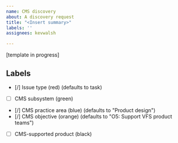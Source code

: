 ```yaml
---
name: CMS discovery
about: A discovery request
title: "<Insert summary>"
labels: ''
assignees: kevwalsh

---
```


[template in progress]


## Labels
- [/] Issue type (red) (defaults to task)
- [ ] CMS subsystem (green)
- [/] CMS practice area (blue) (defaults to "Product design")
- [/] CMS objective (orange) (defaults to "O5: Support VFS product teams")
- [ ] CMS-supported product (black)

